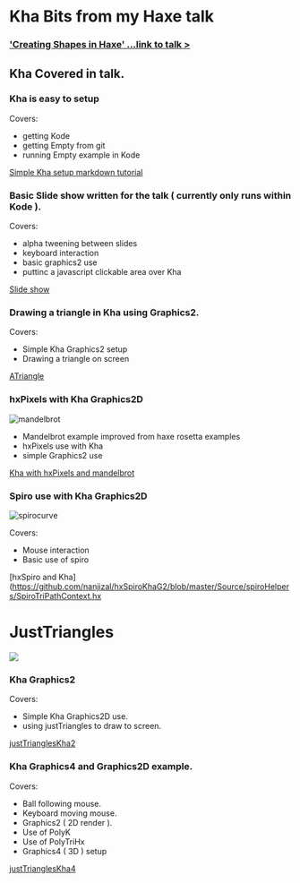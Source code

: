 # Kha Bits from my Haxe talk

### ['Creating Shapes in Haxe' ...link to talk >](https://gaming.youtube.com/watch?t=4011&v=HqsF5WmOH_w)

## Kha Covered in talk.

### Kha is easy to setup

Covers:

- getting Kode
- getting Empty from git
- running Empty example in Kode

[Simple Kha setup markdown tutorial](https://github.com/nanjizal/haxeverse/blob/master/md/khaSetup.md)

### Basic Slide show written for the talk ( currently only runs within Kode ).

Covers:

- alpha tweening between slides
- keyboard interaction
- basic graphics2 use
- puttinc a javascript clickable area over Kha

[Slide show](https://github.com/nanjizal/slideShow/blob/master/src/MainKha.hx)

### Drawing a triangle in Kha using Graphics2.

Covers:

- Simple Kha Graphics2 setup
- Drawing a triangle on screen

[ATriangle](https://github.com/nanjizal/ATriangle/blob/master/khaEmpty/Sources/TriangleTest.hx)

### hxPixels with Kha Graphics2D

![mandelbrot](https://user-images.githubusercontent.com/20134338/27806591-5dc61162-6033-11e7-870a-28576acc3dcb.png)

- Mandelbrot example improved from haxe rosetta examples
- hxPixels use with Kha
- simple Graphics2 use

[Kha with hxPixels and mandelbrot](https://github.com/nanjizal/Mandelbrot/blob/master/src/MainKha.hx)

### Spiro use with Kha Graphics2D

![spirocurve](https://cloud.githubusercontent.com/assets/20134338/23239737/d0993c08-f960-11e6-87d6-e54d39c94fe0.png)

Covers:

- Mouse interaction
- Basic use of spiro

[hxSpiro and Kha](https://github.com/nanjizal/hxSpiroKhaG2/blob/master/Source/spiroHelpers/SpiroTriPathContext.hx

# JustTriangles

![](https://cloud.githubusercontent.com/assets/20134338/22331662/91c39c82-e3c4-11e6-8bc6-ee5ad0197ad4.png)

### Kha Graphics2 

Covers:

- Simple Kha Graphics2D use.
- using justTriangles to draw to screen.

[justTrianglesKha2](https://github.com/nanjizal/justTrianglesKhaG2/blob/master/Sources/Empty.hx)

### Kha Graphics4 and Graphics2D example.

Covers:

- Ball following mouse.
- Keyboard moving mouse.
- Graphics2 ( 2D render ).
- Use of PolyK
- Use of PolyTriHx
- Graphics4 ( 3D ) setup

[justTrianglesKha4](https://github.com/nanjizal/JustTrianglesKha4/blob/master/Sources/JustTrianglesKha4.hx)
